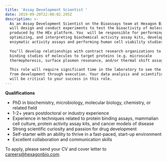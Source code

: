 ```yaml
---
title: 'Assay Development Scientist '
date: 2019-09-20T22:08:02.295Z
description: >-
  As an Assay Development Scientist on the Bioassays team at Hexagon Bio, you
  will design and conduct experiments to test the bioactivity of molecules
  produced by the HEx platform. You  will be responsible for performing,
  optimizing, and interpreting biochemical activity assay kits, developing new
  enzymatic activity assays and performing human cell viability studies. 
   
  You’ll develop relationships with contract research organizations to run
  binding studies of molecules to target proteins (e.g. microscale
  thermophoresis, surface plasmon resonance, and/or thermal shift assays). 
   
  This role will require significant time in the laboratory to see the studies
  from development through execution. Your data analysis and scientific input
  will be critical to your success in this role.
---
```

**Qualifications**

* PhD in biochemistry, microbiology, molecular biology, chemistry, or related field
* 1-2+ years postdoctoral or industry experience 
* Experience in techniques related to protein binding assays, mammalian cell culture, protein activity assay kits, and cancer models of disease 
* Strong scientific curiosity and passion for drug development
* Self-starter with an ability to thrive in a fast-paced, start-up environment
* Excellent collaboration and communication skills

To apply, please send your CV and cover letter to careers@hexagonbio.com.
